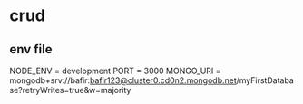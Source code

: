 # crud
## env file
NODE_ENV = development
PORT = 3000
MONGO_URI = mongodb+srv://bafir:bafir123@cluster0.cd0n2.mongodb.net/myFirstDatabase?retryWrites=true&w=majority
